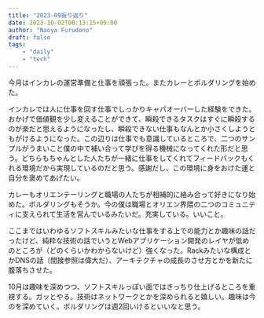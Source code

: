 ```yaml
---
title: "2023-09振り返り"
date: 2023-10-02T00:13:15+09:00
author: "Naoya Furudono"
draft: false
tags:
    - "daily"
    - "tech"
---
```


今月はインカレの運営準備と仕事を頑張った。またカレーとボルダリングを始めた。

インカレでは人に仕事を回す仕事でしっかりキャパオーバーした経験をできた。おかげで価値観を少し変えることができて、瞬殺できるタスクはすぐに瞬殺するのが楽だと思えるようになったし、瞬殺できない仕事もなんとか小さくしようともがけるようになった。この辺りは仕事でも意識しているところで、二つのサンプルがうまいこと僕の中で補い合って学びを得る機械になってくれた形だと思う。どちらもちゃんとした人たちが一緒に仕事をしてくれてフィードバックもくれる環境だから実現しているのだと思う。感謝だし、この環境に身をおけた運と自分を褒めてあげたい。

カレーもオリエンテーリングと職場の人たちが相補的に絡み合って好きになり始めた。ボルダリングもそうか。今の僕は職場とオリエン界隈の二つのコミュニティに支えられて生活を営んでいるみたいだ。充実している。いいこと。

ここまではいわゆるソフトスキルみたいな仕事をする上での能力とか趣味の話だったけど、純粋な技術の話でいうとWebアプリケーション開発のレイヤが低めのところが（どのくらいかわからないけど）強くなった。Rackみたいな構成とかDNSの話（間接参照は偉大だ）、アーキテクチャの成長のさせ方とかを新たに腹落ちさせた。

10月は趣味を深めつつ、ソフトスキルっぽい面ではきっちり仕上げるところを重視する。ガッとやる。技術はネットワークとかを深められると嬉しい。趣味は今のを深めていく。ボルダリングは週2回いけるといいなと思う。

